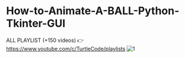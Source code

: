 # How-to-Animate-A-BALL-Python-Tkinter-GUI
ALL PLAYLIST (+150 videos) 👉 https://www.youtube.com/c/TurtleCode/playlists
![1](https://user-images.githubusercontent.com/85156399/174230503-1d40d44e-45ab-49a5-8e13-e86b0d42147a.png)
